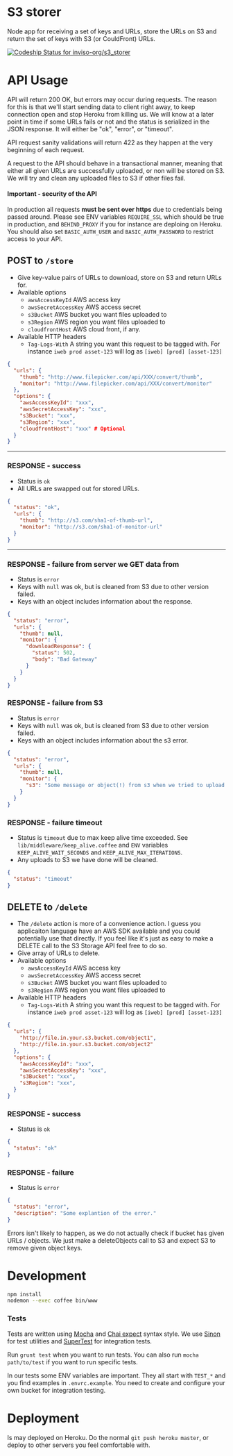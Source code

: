 # S3 storer
Node app for receiving a set of keys and URLs, store the URLs on S3 and
return the set of keys with S3 (or CouldFront) URLs.

[ ![Codeship Status for inviso-org/s3_storer](https://www.codeship.io/projects/650e6580-2260-0132-8503-364bcc8fbc9d/status)](https://www.codeship.io/projects/36519)



# API Usage
API will return 200 OK, but errors may occur during requests. The reason for this is that we'll
start sending data to client right away, to keep connection open and stop Heroku from killing us.
We will know at a later point in time if some URLs fails or not and the status is serialized
in the JSON response. It will either be "ok", "error", or "timeout".

API request sanity validations will return 422 as they happen at the very beginning of each request.

A request to the API should behave in a transactional manner, meaning that either all
given URLs are successfully uploaded, or non will be stored on S3. We will try and clean
any uploaded files to S3 if other files fail.



#### Important - security of the API
In production all requests **must be sent over https** due to credentials being passed around. Please
see ENV variables `REQUIRE_SSL` which should be true in production, and `BEHIND_PROXY` if you for instance
are deploing on Heroku. You should also set `BASIC_AUTH_USER` and `BASIC_AUTH_PASSWORD` to restrict
access to your API.



## POST to `/store`
* Give key-value pairs of URLs to download, store on S3 and return URLs for.
* Available options
  * `awsAccessKeyId` AWS access key
  * `awsSecretAccessKey` AWS access secret
  * `s3Bucket` AWS bucket you want files uploaded to
  * `s3Region` AWS region you want files uploaded to
  * `cloudfrontHost` AWS cloud front, if any.
* Available HTTP headers
  * `Tag-Logs-With` A string you want this request to be tagged with.
    For instance `iweb prod asset-123` will log as `[iweb] [prod] [asset-123]`

```json
{
  "urls": {
    "thumb": "http://www.filepicker.com/api/XXX/convert/thumb",
    "monitor": "http://www.filepicker.com/api/XXX/convert/monitor"
  },
  "options": {
    "awsAccessKeyId": "xxx",
    "awsSecretAccessKey": "xxx",
    "s3Bucket": "xxx",
    "s3Region": "xxx",
    "cloudfrontHost": "xxx" # Optional
  }
}
```


--------------------------------

### RESPONSE - success
* Status is `ok`
* All URLs are swapped out for stored URLs.

```json
{
  "status": "ok",
  "urls": {
    "thumb": "http://s3.com/sha1-of-thumb-url",
    "monitor": "http://s3.com/sha1-of-monitor-url"
  }
}
```

--------------------------------


### RESPONSE - failure from server we GET data from
* Status is `error`
* Keys with `null` was ok, but is cleaned from S3 due to other version failed.
* Keys with an object includes information about the response.

```json
{
  "status": "error",
  "urls": {
    "thumb": null,
    "monitor": {
      "downloadResponse": {
        "status": 502,
        "body": "Bad Gateway"
      }
    }
  }
}
```

### RESPONSE - failure from S3
* Status is `error`
* Keys with `null` was ok, but is cleaned from S3 due to other version failed.
* Keys with an object includes information about the s3 error.

```json
{
  "status": "error",
  "urls": {
    "thumb": null,
    "monitor": {
      "s3": "Some message or object(!) from s3 when we tried to upload this file"
    }
  }
}
```


### RESPONSE - failure timeout
* Status is `timeout` due to max keep alive time exceeded. See `lib/middleware/keep_alive.coffee`
  and `ENV` variables `KEEP_ALIVE_WAIT_SECONDS` and `KEEP_ALIVE_MAX_ITERATIONS`.
* Any uploads to S3 we have done will be cleaned.

```json
{
  "status": "timeout"
}
```

## DELETE to `/delete`
* The `/delete` action is more of a convenience action. I guess you applicaiton
  language have an AWS SDK available and you could potentially use that directly.
  If you feel like it's just as easy to make a DELETE call to the S3 Storage API
  feel free to do so.
* Give array of URLs to delete.
* Available options
  * `awsAccessKeyId` AWS access key
  * `awsSecretAccessKey` AWS access secret
  * `s3Bucket` AWS bucket you want files uploaded to
  * `s3Region` AWS region you want files uploaded to
* Available HTTP headers
  * `Tag-Logs-With` A string you want this request to be tagged with.
    For instance `iweb prod asset-123` will log as `[iweb] [prod] [asset-123]`

```json
{
  "urls": {
    "http://file.in.your.s3.bucket.com/object1",
    "http://file.in.your.s3.bucket.com/object2"
  },
  "options": {
    "awsAccessKeyId": "xxx",
    "awsSecretAccessKey": "xxx",
    "s3Bucket": "xxx",
    "s3Region": "xxx",
  }
}
```

### RESPONSE - success
* Status is `ok`

```json
{
  "status": "ok"
}
```


### RESPONSE - failure
* Status is `error`

```json
{
  "status": "error",
  "description": "Some explantion of the error."
}
```

Errors isn't likely to happen, as we do not actually check if
bucket has given URLs / objects. We just make a deleteObjects call
to S3 and expect S3 to remove given object keys.


# Development

```bash
npm install
nodemon --exec coffee bin/www
```



### Tests
Tests are written using [Mocha](http://visionmedia.github.io/mocha/) and
[Chai expect](http://chaijs.com/guide/styles/#expect) syntax style.
We use [Sinon](http://sinonjs.org/) for test utilities
and [SuperTest](https://github.com/visionmedia/supertest) for integration tests.

Run `grunt test` when you want to run tests.
You can also run `mocha path/to/test` if you want to run specific tests.

In our tests some ENV variables are important. They all start with `TEST_*`
and you find examples in `.envrc.example`. You need to create and configure your own bucket
for integration testing.



# Deployment
Is may deployed on Heroku. Do the normal `git push heroku master`, or deploy to other servers
you feel comfortable with.
